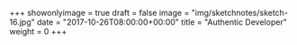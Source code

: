 +++
showonlyimage = true
draft = false
image = "img/sketchnotes/sketch-16.jpg"
date = "2017-10-26T08:00:00+00:00"
title = "Authentic Developer"
weight = 0
+++


